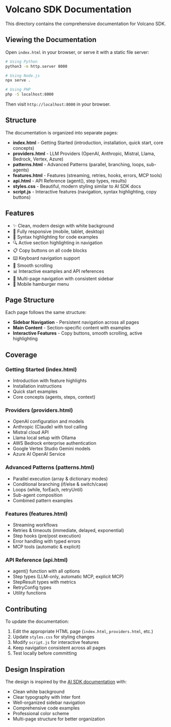 # Volcano SDK Documentation

This directory contains the comprehensive documentation for Volcano SDK.

## Viewing the Documentation

Open `index.html` in your browser, or serve it with a static file server:

```bash
# Using Python
python3 -m http.server 8000

# Using Node.js
npx serve .

# Using PHP
php -S localhost:8000
```

Then visit `http://localhost:8000` in your browser.

## Structure

The documentation is organized into separate pages:

- **index.html** - Getting Started (introduction, installation, quick start, core concepts)
- **providers.html** - LLM Providers (OpenAI, Anthropic, Mistral, Llama, Bedrock, Vertex, Azure)
- **patterns.html** - Advanced Patterns (parallel, branching, loops, sub-agents)
- **features.html** - Features (streaming, retries, hooks, errors, MCP tools)
- **api.html** - API Reference (agent(), step types, results)
- **styles.css** - Beautiful, modern styling similar to AI SDK docs
- **script.js** - Interactive features (navigation, syntax highlighting, copy buttons)

## Features

- ✨ Clean, modern design with white background
- 📱 Fully responsive (mobile, tablet, desktop)
- 🎨 Syntax highlighting for code examples
- 🔍 Active section highlighting in navigation
- 📋 Copy buttons on all code blocks
- ⌨️ Keyboard navigation support
- 🎯 Smooth scrolling
- 📊 Interactive examples and API references
- 🔗 Multi-page navigation with consistent sidebar
- 📱 Mobile hamburger menu

## Page Structure

Each page follows the same structure:
- **Sidebar Navigation** - Persistent navigation across all pages
- **Main Content** - Section-specific content with examples
- **Interactive Features** - Copy buttons, smooth scrolling, active highlighting

## Coverage

### Getting Started (index.html)
- Introduction with feature highlights
- Installation instructions
- Quick start examples
- Core concepts (agents, steps, context)

### Providers (providers.html)
- OpenAI configuration and models
- Anthropic (Claude) with tool calling
- Mistral cloud API
- Llama local setup with Ollama
- AWS Bedrock enterprise authentication
- Google Vertex Studio Gemini models
- Azure AI OpenAI Service

### Advanced Patterns (patterns.html)
- Parallel execution (array & dictionary modes)
- Conditional branching (if/else & switch/case)
- Loops (while, forEach, retryUntil)
- Sub-agent composition
- Combined pattern examples

### Features (features.html)
- Streaming workflows
- Retries & timeouts (immediate, delayed, exponential)
- Step hooks (pre/post execution)
- Error handling with typed errors
- MCP tools (automatic & explicit)

### API Reference (api.html)
- agent() function with all options
- Step types (LLM-only, automatic MCP, explicit MCP)
- StepResult types with metrics
- RetryConfig types
- Utility functions

## Contributing

To update the documentation:

1. Edit the appropriate HTML page (`index.html`, `providers.html`, etc.)
2. Update `styles.css` for styling changes
3. Modify `script.js` for interactive features
4. Keep navigation consistent across all pages
5. Test locally before committing

## Design Inspiration

The design is inspired by the [AI SDK documentation](https://ai-sdk.dev/docs) with:
- Clean white background
- Clear typography with Inter font
- Well-organized sidebar navigation
- Comprehensive code examples
- Professional color scheme
- Multi-page structure for better organization
